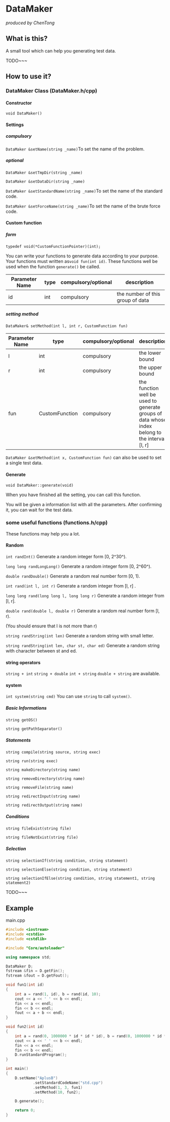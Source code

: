 # DataMaker

*produced by ChenTong*


## What is this?

A small tool which can help you generating test data.

TODO~~~

## How to use it?

### DataMaker Class (DataMaker.h/cpp)

#### Constructor

`void DataMaker()`



#### Settings

##### compulsory

`DataMaker &setName(string _name)`To set the name of the problem.



##### optional

`DataMaker &setTmpDir(string _name)`

`DataMaker &setDataDir(string _name)`



`DataMaker &setStandardName(string _name)`To set the name of the standard code.

`DataMaker &setForceName(string _name)`To set the name of the brute force code.



#### Custom function

##### form

 `typedef void(*CustomFunctionPointer)(int);`

You can write your functions to generate data according to your purpose. Your functions must written as`void fun(int id)`. These functions well be used when the function `generate()` be called.

| Parameter Name | type | compulsory/optional | description                      |
| -------------- | ---- | ------------------- | -------------------------------- |
| id             | int  | compulsory          | the number of this group of data |



##### setting method

`DataMaker& setMethod(int l, int r, CustomFunction fun)`

| Parameter Name | type           | compulsory/optional | description                              |
| -------------- | -------------- | ------------------- | ---------------------------------------- |
| l              | int            | compulsory          | the lower bound                          |
| r              | int            | compulsory          | the upper bound                          |
| fun            | CustomFunction | compulsory          | the function well be used to generate groups of data whose index belong to the interval [l, r] |

`DataMaker &setMethod(int x, CustomFunction fun)` can also be used to set a single test data.



#### Generate

`void DataMaker::generate(void)` 

When you have finished all the setting, you can call this function.

You will be given a information list with all the parameters. After confirming it, you can wait for the test data.



### some useful functions (functions.h/cpp)

These functions may help you a lot.

#### Random

`int randInt()` Generate a random integer form [0, 2^30^).

`long long randLongLong()` Generate a random integer form [0, 2^60^).

`double randDouble()` Generate a random real number form [0, 1).



`int rand(int l, int r)` Generate a random integer from [l, r] . 

`long long rand(long long l, long long r)` Generate a random integer from [l, r]. 

`double rand(double l, double r)` Generate a random real number form [l, r).

(You should ensure that l is not more than r)



`string randString(int len)` Generate a random string with small letter.

`string randString(int len, char st, char ed)` Generate a random string with character between st and ed.



#### string operators

`string + int` `string + double` `int + string` `double + string` are available.



#### system

`int system(string cmd)` You can use `string` to call `system()`.

##### Basic Informations

`string getOS()`

`string getPathSeparator()`



##### Statements

`string compile(string source, string exec)`

`string run(string exec)`

`string makeDirectory(string name)`

`string removeDirectory(string name)`

`string removeFile(string name)`

`string redirectInput(string name)`

`string redirectOutput(string name)`



##### Conditions

`string fileExist(string file)`

`string fileNotExist(string file)`



##### Selection

`string selectionIf(string condition, string statement)`

`string selectionElse(string condition, string statement)`

`string selectionIfElse(string condition, string statement1, string statement2)`



TODO~~~


## Example

main.cpp
```c++
#include <iostream>
#include <cstdio>
#include <cstdlib>

#include "Core/autoloader"

using namespace std;

DataMaker D;
fstream &fin = D.getFin();
fstream &fout = D.getFout();

void fun1(int id)
{
	int a = rand(1, id), b = rand(id, 10);
	cout << a << ' ' << b << endl;
	fin << a << endl;
	fin << b << endl;
	fout << a + b << endl;
}

void fun2(int id)
{
	int a = rand(0, 1000000 * id * id * id), b = rand(0, 1000000 * id * id * id);
	cout << a << ' ' << b << endl;
	fin << a << endl;
	fin << b << endl;
	D.runStandardProgram();
}

int main()
{
	D.setName("AplusB")
			.setStandardCodeName("std.cpp")
			.setMethod(1, 3, fun1)
			.setMethod(10, fun2);

	D.generate();

	return 0;
}

```
